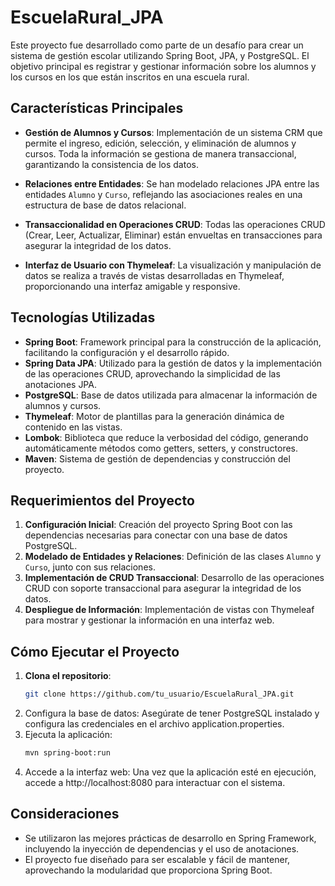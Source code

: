 # EscuelaRural_JPA

Este proyecto fue desarrollado como parte de un desafío para crear un sistema de gestión escolar utilizando Spring Boot, JPA, y PostgreSQL. El objetivo principal es registrar y gestionar información sobre los alumnos y los cursos en los que están inscritos en una escuela rural.

## Características Principales

- **Gestión de Alumnos y Cursos**: Implementación de un sistema CRM que permite el ingreso, edición, selección, y eliminación de alumnos y cursos. Toda la información se gestiona de manera transaccional, garantizando la consistencia de los datos.

- **Relaciones entre Entidades**: Se han modelado relaciones JPA entre las entidades `Alumno` y `Curso`, reflejando las asociaciones reales en una estructura de base de datos relacional.

- **Transaccionalidad en Operaciones CRUD**: Todas las operaciones CRUD (Crear, Leer, Actualizar, Eliminar) están envueltas en transacciones para asegurar la integridad de los datos.

- **Interfaz de Usuario con Thymeleaf**: La visualización y manipulación de datos se realiza a través de vistas desarrolladas en Thymeleaf, proporcionando una interfaz amigable y responsive.

## Tecnologías Utilizadas

- **Spring Boot**: Framework principal para la construcción de la aplicación, facilitando la configuración y el desarrollo rápido.
- **Spring Data JPA**: Utilizado para la gestión de datos y la implementación de las operaciones CRUD, aprovechando la simplicidad de las anotaciones JPA.
- **PostgreSQL**: Base de datos utilizada para almacenar la información de alumnos y cursos.
- **Thymeleaf**: Motor de plantillas para la generación dinámica de contenido en las vistas.
- **Lombok**: Biblioteca que reduce la verbosidad del código, generando automáticamente métodos como getters, setters, y constructores.
- **Maven**: Sistema de gestión de dependencias y construcción del proyecto.

## Requerimientos del Proyecto

1. **Configuración Inicial**: Creación del proyecto Spring Boot con las dependencias necesarias para conectar con una base de datos PostgreSQL.
2. **Modelado de Entidades y Relaciones**: Definición de las clases `Alumno` y `Curso`, junto con sus relaciones.
3. **Implementación de CRUD Transaccional**: Desarrollo de las operaciones CRUD con soporte transaccional para asegurar la integridad de los datos.
4. **Despliegue de Información**: Implementación de vistas con Thymeleaf para mostrar y gestionar la información en una interfaz web.

## Cómo Ejecutar el Proyecto

1. **Clona el repositorio**:
   ```bash
   git clone https://github.com/tu_usuario/EscuelaRural_JPA.git
2. Configura la base de datos: Asegúrate de tener PostgreSQL instalado y configura las credenciales en el archivo application.properties.
3. Ejecuta la aplicación:
   ```bash
   mvn spring-boot:run
4. Accede a la interfaz web: Una vez que la aplicación esté en ejecución, accede a http://localhost:8080 para interactuar con el sistema.

## Consideraciones

- Se utilizaron las mejores prácticas de desarrollo en Spring Framework, incluyendo la inyección de dependencias y el uso de anotaciones.
- El proyecto fue diseñado para ser escalable y fácil de mantener, aprovechando la modularidad que proporciona Spring Boot.
